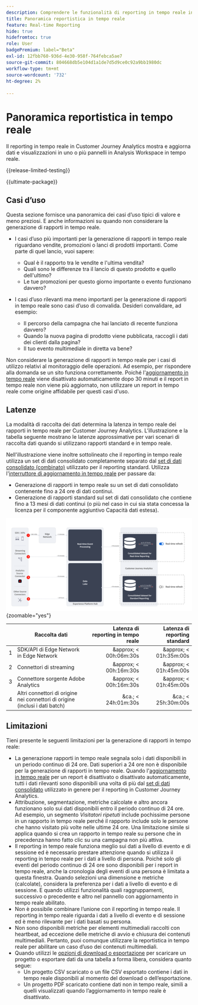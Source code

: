 ```yaml
---
description: Comprendere le funzionalità di reporting in tempo reale in Customer Journey Analytics.
title: Panoramica reportistica in tempo reale
feature: Real-time Reporting
hide: true
hidefromtoc: true
role: User
badgePremium: label="Beta"
exl-id: 12fbb760-936d-4e30-958f-764febca5ae7
source-git-commit: 804668db5e104d1a1de7d5d9ce0c92a9bb1980dc
workflow-type: tm+mt
source-wordcount: '732'
ht-degree: 2%

---
```


# Panoramica reportistica in tempo reale

Il reporting in tempo reale in Customer Journey Analytics mostra e aggiorna dati e visualizzazioni in uno o più pannelli in Analysis Workspace in tempo reale.

{{release-limited-testing}}

{{ultimate-package}}

## Casi d’uso

Questa sezione fornisce una panoramica dei casi d’uso tipici di valore e meno preziosi. E anche informazioni su quando non considerare la generazione di rapporti in tempo reale.

* I casi d’uso più importanti per la generazione di rapporti in tempo reale riguardano vendite, promozioni o lanci di prodotti importanti.
Come parte di quel lancio, vuoi sapere:

   * Qual è il rapporto tra le vendite e l&#39;ultima vendita?
   * Quali sono le differenze tra il lancio di questo prodotto e quello dell&#39;ultimo?
   * Le tue promozioni per questo giorno importante o evento funzionano davvero?

* I casi d’uso rilevanti ma meno importanti per la generazione di rapporti in tempo reale sono casi d’uso di convalida.
Desideri convalidare, ad esempio:

   * Il percorso della campagna che hai lanciato di recente funziona davvero?
   * Quando la nuova pagina di prodotto viene pubblicata, raccogli i dati dei clienti dalla pagina?
   * Il tuo evento multimediale in diretta va bene?

Non considerare la generazione di rapporti in tempo reale per i casi di utilizzo relativi al monitoraggio delle operazioni. Ad esempio, per rispondere alla domanda se un sito funziona correttamente. Poiché l&#39;[aggiornamento in tempo reale](use-real-time.md) viene disattivato automaticamente dopo 30 minuti e il report in tempo reale non viene più aggiornato, non utilizzare un report in tempo reale come origine affidabile per questi casi d&#39;uso.


## Latenze

La modalità di raccolta dei dati determina la latenza in tempo reale dei rapporti in tempo reale per Customer Journey Analytics. L’illustrazione e la tabella seguente mostrano le latenze approssimative per vari scenari di raccolta dati quando si utilizzano rapporti standard e in tempo reale.

Nell&#39;illustrazione viene inoltre sottolineato che il reporting in tempo reale utilizza un set di dati consolidato completamente separato dal [set di dati consolidato (combinato)](/help/connections/combined-dataset.md) utilizzato per il reporting standard. Utilizza l&#39;[interruttore di aggiornamento in tempo reale](use-real-time.md) per passare da:

* Generazione di rapporti in tempo reale su un set di dati consolidato contenente fino a 24 ore di dati continui.
* Generazione di rapporti standard sul set di dati consolidato che contiene fino a 13 mesi di dati continui (o più nel caso in cui sia stata concessa la licenza per il componente aggiuntivo Capacità dati estesa).

![Reporting in tempo reale](assets/real-time-reporting-latencies.svg){zoomable="yes"}

| | Raccolta dati | Latenza di reporting in tempo reale | Latenza di reporting standard |
|:---:|---|--:|--:|
| 1 | SDK/API di Edge Network in Edge Network | &amp;approx; &lt; 00h:06m:30s | &amp;approx; &lt; 01h:35m:00s |
| 2 | Connettori di streaming | &amp;approx; &lt; 00h:16m:30s | &amp;approx; &lt; 01h:45m:00s |
| 3 | Connettore sorgente Adobe Analytics | &amp;approx; &lt; 00h:16m:30s | &amp;approx; &lt; 01h:45m:00s |
| 4 | Altri connettori di origine nei connettori di origine (inclusi i dati batch) | &amp;ca.; &lt; 24h:01m:30s | &amp;ca.; &lt; 25h:30m:00s |

## Limitazioni

Tieni presente le seguenti limitazioni per la generazione di rapporti in tempo reale:

* La generazione rapporti in tempo reale segnala solo i dati disponibili in un periodo continuo di 24 ore. Dati superiori a   24 ore non è disponibile per la generazione di rapporti in tempo reale. Quando l&#39;[aggiornamento in tempo reale](use-real-time.md) per un report è disattivato o disattivato automaticamente, tutti i dati rilevanti sono disponibili una volta di più dal [set di dati consolidato](/help/connections/combined-dataset.md) utilizzato in genere per il reporting in Customer Journey Analytics.
* Attribuzione, segmentazione, metriche calcolate e altro ancora funzionano solo sui dati disponibili entro il periodo continuo di 24 ore. Ad esempio, un segmento *Visitatori ripetuti* include pochissime persone in un rapporto in tempo reale perché il rapporto include solo le persone che hanno visitato più volte nelle ultime 24 ore. Una limitazione simile si applica quando si crea un rapporto in tempo reale su persone che in precedenza hanno fatto clic su una campagna non più attiva.
* Il reporting in tempo reale funziona meglio sui dati a livello di evento e di sessione ed è necessario prestare attenzione quando si utilizza il reporting in tempo reale per i dati a livello di persona. <!--Need to explain this a bit better --> Poiché solo gli eventi del periodo continuo di 24 ore sono disponibili per i report in tempo reale, anche la cronologia degli eventi di una persona è limitata a questa finestra. Quando selezioni una dimensione e metriche (calcolate), considera la preferenza per i dati a livello di evento e di sessione. E quando utilizzi funzionalità quali raggruppamenti, successivo o precedente e altro nel pannello con aggiornamento in tempo reale abilitato.
* Non è possibile combinare l’unione con il reporting in tempo reale. <!-- Do we need to explain this in more detail, why? --> Il reporting in tempo reale riguarda i dati a livello di evento e di sessione ed è meno rilevante per i dati basati su persona.
* Non sono disponibili metriche per elementi multimediali raccolti con heartbeat, ad eccezione delle metriche di avvio e chiusura dei contenuti multimediali. Pertanto, puoi comunque utilizzare la reportistica in tempo reale per abilitare un caso d’uso dei contenuti multimediali.
* Quando utilizzi le [opzioni di download o esportazione](/help/analysis-workspace/export/download-send.md) per scaricare un progetto o esportare dati da una tabella a forma libera, considera quanto segue:
   * Un progetto CSV scaricato o un file CSV esportato contiene i dati in tempo reale disponibili al momento del download o dell’esportazione.
   * Un progetto PDF scaricato contiene dati non in tempo reale, simili a quelli visualizzati quando l’aggiornamento in tempo reale è disattivato.

